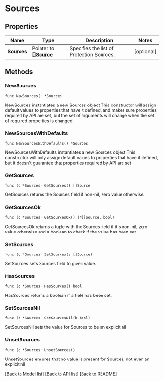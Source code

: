 # Sources

## Properties

Name | Type | Description | Notes
------------ | ------------- | ------------- | -------------
**Sources** | Pointer to [**[]Source**](Source.md) | Specifies the list of Protection Sources. | [optional] 

## Methods

### NewSources

`func NewSources() *Sources`

NewSources instantiates a new Sources object
This constructor will assign default values to properties that have it defined,
and makes sure properties required by API are set, but the set of arguments
will change when the set of required properties is changed

### NewSourcesWithDefaults

`func NewSourcesWithDefaults() *Sources`

NewSourcesWithDefaults instantiates a new Sources object
This constructor will only assign default values to properties that have it defined,
but it doesn't guarantee that properties required by API are set

### GetSources

`func (o *Sources) GetSources() []Source`

GetSources returns the Sources field if non-nil, zero value otherwise.

### GetSourcesOk

`func (o *Sources) GetSourcesOk() (*[]Source, bool)`

GetSourcesOk returns a tuple with the Sources field if it's non-nil, zero value otherwise
and a boolean to check if the value has been set.

### SetSources

`func (o *Sources) SetSources(v []Source)`

SetSources sets Sources field to given value.

### HasSources

`func (o *Sources) HasSources() bool`

HasSources returns a boolean if a field has been set.

### SetSourcesNil

`func (o *Sources) SetSourcesNil(b bool)`

 SetSourcesNil sets the value for Sources to be an explicit nil

### UnsetSources
`func (o *Sources) UnsetSources()`

UnsetSources ensures that no value is present for Sources, not even an explicit nil

[[Back to Model list]](../README.md#documentation-for-models) [[Back to API list]](../README.md#documentation-for-api-endpoints) [[Back to README]](../README.md)


